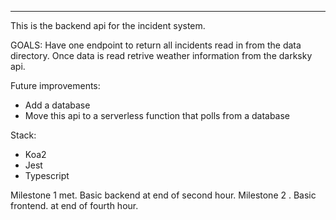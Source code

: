 ---

This is the backend api for the incident system.

GOALS: Have one endpoint to return all incidents read in from the data directory. Once data is read retrive weather information from the darksky api.

Future improvements:

- Add a database
- Move this api to a serverless function that polls from a database

Stack:

- Koa2
- Jest
- Typescript

Milestone 1 met. Basic backend at end of second hour.
Milestone 2 . Basic frontend. at end of fourth hour.
